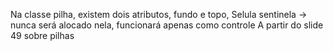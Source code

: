 Na classe pilha, existem dois atributos, fundo e topo,
Selula sentinela -> nunca será alocado nela, funcionará apenas como controle 
A partir do slide 49 sobre pilhas
